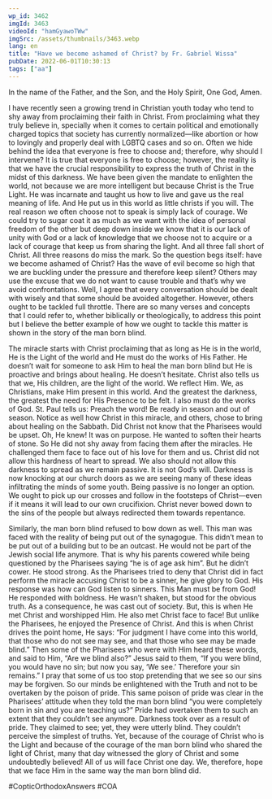 ```yaml
---
wp_id: 3462
imgId: 3463
videoId: "hamGyawoTWw"
imgSrc: /assets/thumbnails/3463.webp
lang: en
title: "Have we become ashamed of Christ? by Fr. Gabriel Wissa"
pubDate: 2022-06-01T10:30:13
tags: ["aa"]
---
```


<!-- page: 6 -->

<p>In the name of the Father, and the Son, and the Holy Spirit, One God, Amen. </p>
<p>I have recently seen a growing trend in Christian youth today who tend to shy away from proclaiming their faith in Christ. From proclaiming what they truly believe in, specially when it comes to certain political and emotionally charged topics that society has currently normalized—like abortion or how to lovingly and properly deal with LGBTQ cases and so on. Often we hide behind the idea that everyone is free to choose and; therefore, why should I intervene? It is true that everyone is free to choose; however, the reality is that we have the crucial responsibility to express the truth of Christ in the midst of this darkness. We have been given the mandate to enlighten the world, not because we are more intelligent but because Christ is the True Light. He was incarnate and taught us how to live and gave us the real meaning of life. And He put us in this world as little christs if you will. The real reason we often choose not to speak is simply lack of courage. We could try to sugar coat it as much as we want with the idea of personal freedom of the other but deep down inside we know that it is our lack of unity with God or a lack of knowledge that we choose not to acquire or a lack of courage that keep us from sharing the light. And all three fall short of Christ. All three reasons do miss the mark. So the question begs itself: have we become ashamed of Christ? Has the wave of evil become so high that we are buckling under the pressure and therefore keep silent? Others may use the excuse that we do not want to cause trouble and that’s why we avoid confrontations. Well, I agree that every conversation should be dealt with wisely and that some should be avoided altogether. However, others ought to be tackled full throttle. There are so many verses and concepts that I could refer to, whether biblically or theologically, to address this point but I believe the better example of how we ought to tackle this matter is shown in the story of the man born blind.   </p>
<p>The miracle starts with Christ proclaiming that as long as He is in the world, He is the Light of the world and He must do the works of His Father. He doesn’t wait for someone to ask Him to heal the man born blind but He is proactive and brings about healing. He doesn’t hesitate. Christ also tells us that we, His children, are the light of the world. We reflect Him. We, as Christians, make Him present in this world. And the greatest the darkness, the greatest the need for His Presence to be felt. I also must do the works of God. St. Paul tells us: Preach the word! Be ready in season and out of season. Notice as well how Christ in this miracle, and others, chose to bring about healing on the Sabbath. Did Christ not know that the Pharisees would be upset. Oh, He knew! It was on purpose. He wanted to soften their hearts of stone. So He did not shy away from facing them after the miracles. He challenged them face to face out of his love for them and us. Christ did not allow this hardness of heart to spread. We also should not allow this darkness to spread as we remain passive. It is not God’s will. Darkness is now knocking at our church doors as we are seeing many of these ideas infiltrating the minds of some youth. Being passive is no longer an option. We ought to pick up our crosses and follow in the footsteps of Christ—even if it means it will lead to our own crucifixion. Christ never bowed down to the sins of the people but always redirected them towards repentance.  </p>
<p>Similarly, the man born blind refused to bow down as well. This man was faced with the reality of being put out of the synagogue. This didn’t mean to be put out of a building but to be an outcast. He would not be part of the Jewish social life anymore. That is why his parents cowered while being questioned by the Pharisees saying “he is of age ask him”. But he didn’t cower. He stood strong. As the Pharisees tried to deny that Christ did in fact perform the miracle accusing Christ to be a sinner, he give glory to God. His response was how can God listen to sinners. This Man must be from God! He responded with boldness. He wasn’t shaken, but stood for the obvious truth. As a consequence, he was cast out of society. But, this is when He met Christ and worshipped Him. He also met Christ face to face! But unlike the Pharisees, he enjoyed the Presence of Christ. And this is when Christ drives the point home, He says: “For judgment I have come into this world, that those who do not see may see, and that those who see may be made blind.” Then some of the Pharisees who were with Him heard these words, and said to Him, “Are we blind also?” Jesus said to them, “If you were blind, you would have no sin; but now you say, ‘We see.’ Therefore your sin remains.” I pray that some of us too stop pretending that we see so our sins may be forgiven. So our minds be enlightened with the Truth and not to be overtaken by the poison of pride. This same poison of pride was clear in the Pharisees’ attitude when they told the man born blind “you were completely born in sin and you are teaching us?” Pride had overtaken them to such an extent that they couldn’t see anymore. Darkness took over as a result of pride. They claimed to see; yet, they were utterly blind. They couldn’t perceive the simplest of truths. Yet, because of the courage of Christ who is the Light and because of the courage of the man born blind who shared the light of Christ, many that day witnessed the glory of Christ and some undoubtedly believed! All of us will face Christ one day. We, therefore, hope that we face Him in the same way the man born blind did. </p>
<p>#CopticOrthodoxAnswers #COA </p>
